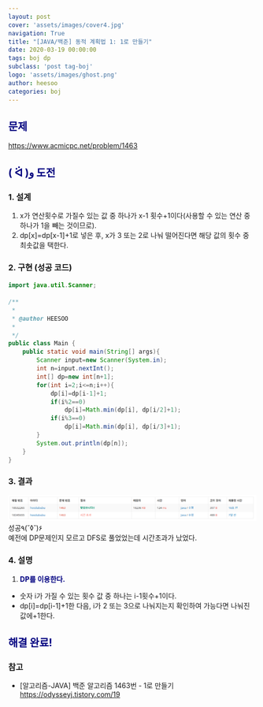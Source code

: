 ```yaml
---
layout: post
cover: 'assets/images/cover4.jpg'
navigation: True
title: "[JAVA/백준] 동적 계획법 1: 1로 만들기"
date: 2020-03-19 00:00:00
tags: boj dp
subclass: 'post tag-boj'
logo: 'assets/images/ghost.png'
author: heesoo
categories: boj
---
```

## <span style="color:navy">문제</span>
<https://www.acmicpc.net/problem/1463>

## <span style="color:navy">( ᐛ )و 도전</span>

### 1. 설계
1. x가 연산횟수로 가질수 있는 값 중 하나가 x-1 횟수+1이다(사용할 수 있는 연산 중 하나가 1을 빼는 것이므로).
2. dp[x]=dp[x-1]+1로 넣은 후, x가 3 또는 2로 나눠 떨어진다면 해당 값의 횟수 중 최솟값을 택한다.

### 2. 구현 (성공 코드)
```java
import java.util.Scanner;

/**
 * 
 * @author HEESOO
 *
 */
public class Main {
	public static void main(String[] args){
		Scanner input=new Scanner(System.in);
		int n=input.nextInt();
		int[] dp=new int[n+1];
		for(int i=2;i<=n;i++){
			dp[i]=dp[i-1]+1;
			if(i%2==0)
				dp[i]=Math.min(dp[i], dp[i/2]+1);
			if(i%3==0)
				dp[i]=Math.min(dp[i], dp[i/3]+1);
		}
		System.out.println(dp[n]);
	}
}
 ```

### 3. 결과
![실행결과](./assets/images/200319_1.PNG)
성공٩(˘◊˘)۶  
예전에 DP문제인지 모르고 DFS로 풀었었는데 시간초과가 났었다.

### 4. 설명
1. **<span style="color:navy">DP를 이용한다.</span>**
- 숫자 i가 가질 수 있는 횟수 값 중 하나는 i-1횟수+1이다.
- dp[i]=dp[i-1]+1한 다음, i가 2 또는 3으로 나눠지는지 확인하여 가능다면 나눠진 값에+1한다.

## <span style="color:navy">해결 완료!</span>

### 참고
- [알고리즘-JAVA] 백준 알고리즘 1463번 - 1로 만들기 <https://odysseyj.tistory.com/19>
